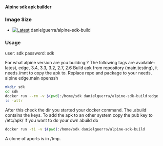 #### Alpine sdk apk builder

### Image Size

* [![Latest](https://badge.imagelayers.io/danielguerra/alpine-sdk-build.svg)](https://imagelayers.io/?images=danielguerra/alpine-sdk-build:latest 'latest') danielguerra/alpine-sdk-build

### Usage

user:     sdk
password: sdk

For what alpine version are you building ?
The following tags are available: latest, edge, 3.4, 3.3, 3.2, 2.7, 2.6
Build apk from repository (main,testing), it needs /mnt to copy the apk to.
Replace repo and package to your needs, alpine edge,main openssh
```bash
mkdir sdk
cd sdk
docker run --rm -v $(pwd):/home/sdk danielguerra/alpine-sdk-build:edge build main openssh
ls -altr
```
After this check the dir you started your docker command.
The .abuild contains the keys. To add the apk to an other
system copy the pub key to /etc/apk/
If you want to do your own abuild do
```bash
docker run -ti -v $(pwd):/home/sdk danielguerra/alpine-sdk-build
```
A clone of aports is in /tmp.
